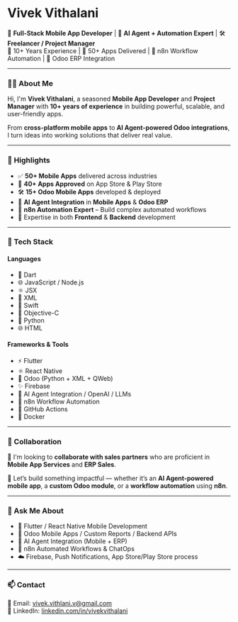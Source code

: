 # Vivek Vithalani

📱 **Full-Stack Mobile App Developer** | 🧠 **AI Agent + Automation Expert** | 🛠️ **Freelancer / Project Manager**  
🚀 10+ Years Experience | 📲 50+ Apps Delivered | 🔄 n8n Workflow Automation | 🔗 Odoo ERP Integration

---

### 👨‍💻 About Me

Hi, I'm **Vivek Vithalani**, a seasoned **Mobile App Developer** and **Project Manager** with **10+ years of experience** in building powerful, scalable, and user-friendly apps.

From **cross-platform mobile apps** to **AI Agent-powered Odoo integrations**, I turn ideas into working solutions that deliver real value.

---

### 🚀 Highlights

- ✅ **50+ Mobile Apps** delivered across industries  
- 📱 **40+ Apps Approved** on App Store & Play Store  
- 🛠️ **15+ Odoo Mobile Apps** developed & deployed  
- 🧠 **AI Agent Integration** in **Mobile Apps** & **Odoo ERP**  
- 🔁 **n8n Automation Expert** – Build complex automated workflows  
- 🧩 Expertise in both **Frontend** & **Backend** development  

---

### 💼 Tech Stack

#### **Languages**
- 🎯 Dart  
- 🌐 JavaScript / Node.js  
- ⚛️ JSX  
- 📝 XML  
- 🍏 Swift  
- 🍏 Objective-C  
- 🐍 Python  
- 🌐 HTML  

#### **Frameworks & Tools**
- ⚡ Flutter  
- ⚛️ React Native  
- 🧩 Odoo (Python + XML + QWeb)  
- ✨ Firebase  
- 🧠 AI Agent Integration / OpenAI / LLMs  
- 🔄 n8n Workflow Automation  
- 🧰 GitHub Actions  
- 🐳 Docker  

---

### 🤝 Collaboration

🚀 I'm looking to **collaborate with sales partners** who are proficient in **Mobile App Services** and **ERP Sales**.

💬 Let’s build something impactful — whether it’s an **AI Agent-powered mobile app**, a **custom Odoo module**, or a **workflow automation** using **n8n**.

---

### 💬 Ask Me About

- 📱 Flutter / React Native Mobile Development  
- 🔧 Odoo Mobile Apps / Custom Reports / Backend APIs  
- 🧠 AI Agent Integration (Mobile + ERP)  
- 🔄 n8n Automated Workflows & ChatOps  
- ☁️ Firebase, Push Notifications, App Store/Play Store process  

---

### 📫 Contact

📧 Email: [vivek.vithlani.v@gmail.com](mailto:vivek.vithlani.v@gmail.com)  
🔗 LinkedIn: [linkedin.com/in/vivekvithalani](https://linkedin.com/in/vivekvithalani)  
